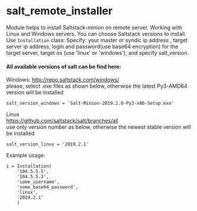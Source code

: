 
# salt_remote_installer

Module helps to install Saltstack-minion on remote server.
Working with Linux and Windows servers. You can choose Saltstack versions to install.
Use `Installation` class:
Specify: your master or syndic ip address , target server ip address, login and password(use base64 encryption) for the target server, target os (use 'linux' or 'windows'), and specify salt_version.  
#### All available versions of salt can be find here: 
Windows: 
http://repo.saltstack.com/windows/  
please, select .exe files as shown below, otherwise the latest Py3-AMD64 version will be installed  
```
salt_version_windows = `Salt-Minion-2019.2.0-Py3-x86-Setup.exe'  
 ```
 
Linux    
https://github.com/saltstack/salt/branches/all  
use only version number as below, otherwise the newest stable version will be installed
```  
salt_version_linux = '2019.2.1'
```

Example usage:
```
i = Installation(
	'104.5.5.5', 
	'104.5.5.3', 
	'some_username', 
	'some_base64_password', 
	'linux', 
	'2019.2.1'
	)
``` 



